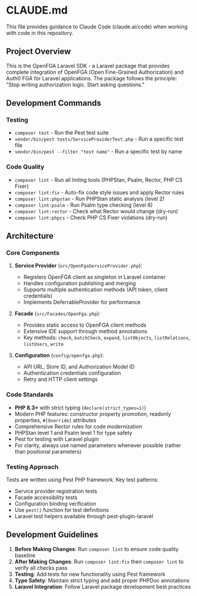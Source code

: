 # CLAUDE.md

This file provides guidance to Claude Code (claude.ai/code) when working with code in this repository.

## Project Overview

This is the OpenFGA Laravel SDK - a Laravel package that provides complete integration of OpenFGA (Open Fine-Grained Authorization) and Auth0 FGA for Laravel applications. The package follows the principle: "Stop writing authorization logic. Start asking questions."

## Development Commands

### Testing

- `composer test` - Run the Pest test suite
- `vendor/bin/pest tests/ServiceProviderTest.php` - Run a specific test file
- `vendor/bin/pest --filter "test name"` - Run a specific test by name

### Code Quality

- `composer lint` - Run all linting tools (PHPStan, Psalm, Rector, PHP CS Fixer)
- `composer lint:fix` - Auto-fix code style issues and apply Rector rules
- `composer lint:phpstan` - Run PHPStan static analysis (level 2)
- `composer lint:psalm` - Run Psalm type checking (level 6)
- `composer lint:rector` - Check what Rector would change (dry-run)
- `composer lint:phpcs` - Check PHP CS Fixer violations (dry-run)

## Architecture

### Core Components

1. **Service Provider** (`src/OpenFgaServiceProvider.php`):

   - Registers OpenFGA client as singleton in Laravel container
   - Handles configuration publishing and merging
   - Supports multiple authentication methods (API token, client credentials)
   - Implements DeferrableProvider for performance

2. **Facade** (`src/Facades/OpenFga.php`):

   - Provides static access to OpenFGA client methods
   - Extensive IDE support through method annotations
   - Key methods: `check`, `batchCheck`, `expand`, `listObjects`, `listRelations`, `listUsers`, `write`

3. **Configuration** (`config/openfga.php`):
   - API URL, Store ID, and Authorization Model ID
   - Authentication credentials configuration
   - Retry and HTTP client settings

### Code Standards

- **PHP 8.3+** with strict typing (`declare(strict_types=1)`)
- Modern PHP features: constructor property promotion, readonly properties, `#[Override]` attributes
- Comprehensive Rector rules for code modernization
- PHPStan level 1 and Psalm level 1 for type safety
- Pest for testing with Laravel plugin
- For clarity, always use named parameters whenever possible (rather than positional parameters)

### Testing Approach

Tests are written using Pest PHP framework. Key test patterns:

- Service provider registration tests
- Facade accessibility tests
- Configuration binding verification
- Use `pest()` function for test definitions
- Laravel test helpers available through pest-plugin-laravel

## Development Guidelines

1. **Before Making Changes**: Run `composer lint` to ensure code quality baseline
2. **After Making Changes**: Run `composer lint:fix` then `composer lint` to verify all checks pass
3. **Testing**: Add tests for new functionality using Pest framework
4. **Type Safety**: Maintain strict typing and add proper PHPDoc annotations
5. **Laravel Integration**: Follow Laravel package development best practices

